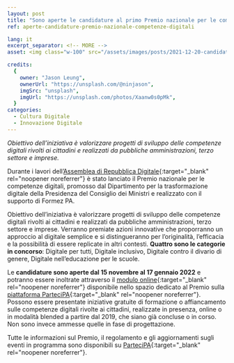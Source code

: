 ```yaml
---
layout: post
title: "Sono aperte le candidature al primo Premio nazionale per le competenze digitali"
ref: aperte-candidature-premio-nazionale-competenze-digitali

lang: it
excerpt_separator: <!-- MORE -->
asset: <img class="w-100" src="/assets/images/posts/2021-12-20-candidature-premio-competenze-digitali.jpeg" alt="Sono aperte le candidature al primo Premio nazionale per le competenze digitali"/>

credits:
  {
    owner: "Jason Leung",
    ownerUrl: "https://unsplash.com/@ninjason",
    imgSrc: "unsplash",
    imgUrl: "https://unsplash.com/photos/Xaanw0s0pMk",
  }
categories:
  - Cultura Digitale
  - Innovazione Digitale
---
```


_Obiettivo dell’iniziativa è valorizzare progetti di sviluppo delle competenze digitali rivolti ai cittadini e realizzati da pubbliche amministrazioni, terzo settore e imprese._

<!-- MORE -->

Durante i lavori dell’[Assemblea di Repubblica Digitale](https://repubblicadigitale.innovazione.gov.it/assemblea-nazionale-esperienze-a-confronto/){:target="\_blank" rel="noopener noreferrer"} è stato lanciato il Premio nazionale per le competenze digitali, promosso dal Dipartimento per la trasformazione digitale della Presidenza del Consiglio dei Ministri e realizzato con il supporto di Formez PA.

Obiettivo dell’iniziativa è valorizzare progetti di sviluppo delle competenze digitali rivolti ai cittadini e realizzati da pubbliche amministrazioni, terzo settore e imprese. Verranno premiate azioni innovative che proporranno un approccio al digitale semplice e si distingueranno per l’originalità, l’efficacia e la possibilità di essere replicate in altri contesti. **Quattro sono le categorie in concorso**: Digitale per tutti, Digitale inclusivo, Digitale contro il divario di genere, Digitale nell’educazione per le scuole.

Le **candidature sono aperte dal 15 novembre al 17 gennaio 2022** e potranno essere inoltrate attraverso il [modulo online](https://partecipa.gov.it/processes/premiocompetenzedigitali/f/58/){:target="\_blank" rel="noopener noreferrer"} disponibile nello spazio dedicato al Premio sulla [piattaforma ParteciPA](https://partecipa.gov.it/processes/premiocompetenzedigitali){:target="\_blank" rel="noopener noreferrer"}. Possono essere presentate iniziative gratuite di formazione o affiancamento sulle competenze digitali rivolte ai cittadini, realizzate in presenza, online o in modalità blended a partire dal 2019, che siano già concluse o in corso. Non sono invece ammesse quelle in fase di progettazione.

Tutte le informazioni sul Premio, il regolamento e gli aggiornamenti sugli eventi in programma sono disponibili su [ParteciPA](https://partecipa.gov.it/processes/premiocompetenzedigitali){:target="\_blank" rel="noopener noreferrer"}.
